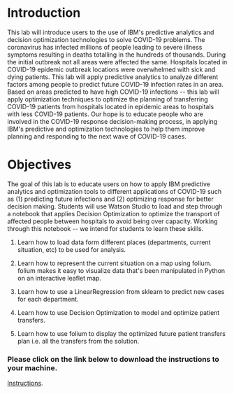 Introduction
============

This lab will introduce users to the use of IBM\'s predictive analytics
and decision optimization technologies to solve COVID-19 problems. The
coronavirus has infected millions of people leading to severe illness
symptoms resulting in deaths totalling in the hundreds of thousands. 
During the initial outbreak not all areas were affected the same. Hospitals located in
COVID-19 epidemic outbreak locations were overwhelmed with sick and
dying patients. This lab will apply predictive analytics to analyze
different factors among people to predict future COVID-19 infection
rates in an area. Based on areas predicted to have high COVID-19
infections -- this lab will apply optimization techniques to optimize
the planning of transferring COVID-19 patients from hospitals located in
epidemic areas to hospitals with less COVID-19 patients. Our hope is to
educate people who are involved in the COVID-19 response decision-making
process, in applying IBM\'s predictive and optimization technologies to
help them improve planning and responding to the next wave of COVID-19
cases.

Objectives
==========

The goal of this lab is to educate users on how to apply IBM predictive
analytics and optimization tools to different applications of COVID-19
such as (1) predicting future infections and (2) optimizing response for
better decision making. Students will use Watson Studio to load and step
through a notebook that applies Decision Optimization to optimize the
transport of affected people between hospitals to avoid being
over capacity. Working through this notebook -- we intend for students to learn
these skills.

1.  Learn how to load data form different places (departments, current
    situation, etc) to be used for analysis.

2.  Learn how to represent the current situation on a map using folium.
    folium makes it easy to visualize data that\'s been manipulated in
    Python on an interactive leaflet map. 

3.  Learn how to use a LinearRegression from sklearn to predict new
    cases for each department.

4.  Learn how to use Decision Optimization to model and optimize patient
    transfers.

5.  Learn how to use folium to display the optimized future patient
    transfers plan i.e. all the transfers from the solution.



### Please click on the link below to download the instructions to your machine.

[Instructions](https://raw.githubusercontent.com/bleonardb3/AI_POT_11-12-2020/main/Lab-4/Lab%204%20FranceCOVID-19%20Instructions.pdf).


